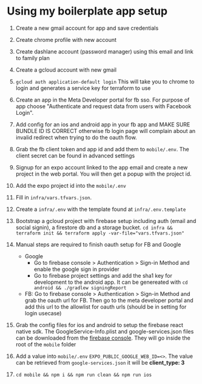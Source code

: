 # Using my boilerplate app setup

1. Create a new gmail account for app and save credentials
2. Create chrome profile with new account
3. Create dashlane account (password manager) using this email and link to family plan
4. Create a gcloud account with new gmail
5. `gcloud auth application-default login` This will take you to chrome to login and generates a service key for terraform to use
6. Create an app in the Meta Developer portal for fb sso. For purpose of app choose "Authenticate and request data from users with Facebook Login".
7. Add config for an ios and android app in your fb app and MAKE SURE BUNDLE ID IS CORRECT otherwise fb login page will complain about an invalid redirect when trying to do the oauth flow.
8. Grab the fb client token and app id and add them to `mobile/.env`. The client secret can be found in advanced settings
9. Signup for an expo account linked to the app email and create a new project in the web portal. You will then get a popup with the project id.
10. Add the expo project id into the `mobile/.env`
11. Fill in `infra/vars.tfvars.json`.
12. Create a `infra/.env` with the template found at `infra/.env.template`

13. Bootstrap a gcloud project with firebase setup including auth (email and social signin), a firestore db and a storage bucket. `cd infra && terraform init && terraform apply -var-file="vars.tfvars.json"`
14. Manual steps are required to finish oauth setup for FB and Google
    - Google
      - Go to firebase console > Authentication > Sign-in Method and enable the google sign in provider
      - Go to firebase project settings and add the sha1 key for development to the android app. It can be genereated with `cd android && ./gradlew signingReport`
    - FB: Go to firebase console > Authentication > Sign-in Method and grab the oauth url for FB. Then go to the meta developer portal and add this url to the allowlist for oauth urls (should be in setting for login usecase)
15. Grab the config files for ios and android to setup the firebase react native sdk. The GoogleService-Info.plist and google-services.json files can be downloaded from the [firebase console](https://console.firebase.google.com). They will go inside the root of the `mobile` folder
16. Add a value into `mobile/.env` `EXPO_PUBLIC_GOOGLE_WEB_ID=<>`. The value can be retrieved from `google-services.json` it will be **client_type: 3**
17. `cd mobile && npm i && npm run clean && npm run ios`
